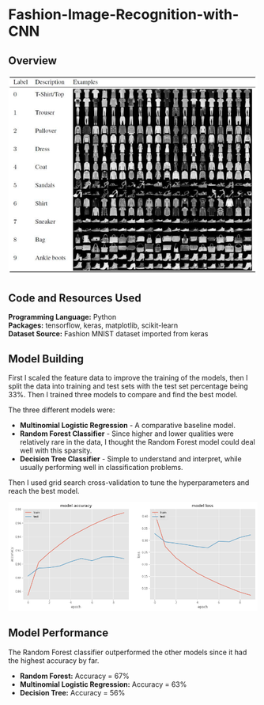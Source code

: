 # Fashion-Image-Recognition-with-CNN
## Overview

![](fashion_mnist.png)

## Code and Resources Used

**Programming Language:** Python  
**Packages:** tensorflow, keras, matplotlib, scikit-learn  
**Dataset Source:** Fashion MNIST dataset imported from keras

## Model Building

First I scaled the feature data to improve the training of the models, then I split the data into training and test sets with the test set percentage being 33%. Then I trained three models to compare and find the best model.

The three different models were:
* **Multinomial Logistic Regression** - A comparative baseline model.
* **Random Forest Classifier** - Since higher and lower qualities were relatively rare in the data, I thought the Random Forest model could deal well with this sparsity.
* **Decision Tree Classifier** - Simple to understand and interpret, while usually performing well in classification problems.

Then I used grid search cross-validation to tune the hyperparameters and reach the best model.

![](CNN_history.png)

## Model Performance

The Random Forest classifier outperformed the other models since it had the highest accuracy by far.

* **Random Forest:** Accuracy = 67% 
* **Multinomial Logistic Regression:** Accuracy = 63% 
* **Decision Tree:** Accuracy = 56%   



